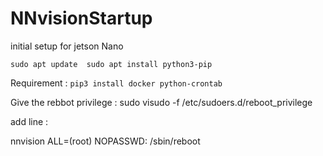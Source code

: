 # NNvisionStartup
initial setup for jetson Nano


`sudo apt update 
sudo apt install python3-pip `

Requirement :
`pip3 install docker python-crontab`


Give the rebbot privilege :
sudo visudo -f /etc/sudoers.d/reboot_privilege

add line :

nnvision ALL=(root) NOPASSWD: /sbin/reboot

